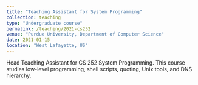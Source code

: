 ```yaml
---
title: "Teaching Assistant for System Programming"
collection: teaching
type: "Undergraduate course"
permalink: /teaching/2021-cs252
venue: "Purdue University, Department of Computer Science"
date: 2021-01-15
location: "West Lafayette, US"
---
```


Head Teaching Assistant for CS 252 System Programming. This course studies low-level programming, shell scripts, quoting, Unix tools, and DNS hierarchy.
